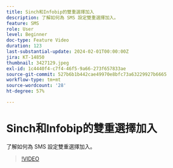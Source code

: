 ```yaml
---
title: Sinch和Infobip的雙重選擇加入
description: 了解如何為 SMS 設定雙重選擇加入。
feature: SMS
role: User
level: Beginner
doc-type: Feature Video
duration: 123
last-substantial-update: 2024-02-01T00:00:00Z
jira: KT-14850
thumbnail: 3427129.jpeg
exl-id: 1c4440f4-c7f4-46f5-9a66-273f657833ae
source-git-commit: 527b6b1b442cae49970e8bfc73a63229927b6665
workflow-type: tm+mt
source-wordcount: '28'
ht-degree: 57%

---
```


# Sinch和Infobip的雙重選擇加入

了解如何為 SMS 設定雙重選擇加入。

>[!VIDEO](https://video.tv.adobe.com/v/3440291/?learn=on&captions=chi_hant)
